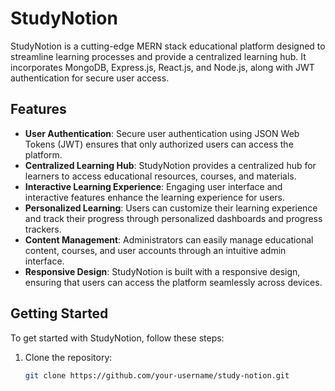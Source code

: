 # StudyNotion

StudyNotion is a cutting-edge MERN stack educational platform designed to streamline learning processes and provide a centralized learning hub. It incorporates MongoDB, Express.js, React.js, and Node.js, along with JWT authentication for secure user access.

## Features

- **User Authentication**: Secure user authentication using JSON Web Tokens (JWT) ensures that only authorized users can access the platform.
- **Centralized Learning Hub**: StudyNotion provides a centralized hub for learners to access educational resources, courses, and materials.
- **Interactive Learning Experience**: Engaging user interface and interactive features enhance the learning experience for users.
- **Personalized Learning**: Users can customize their learning experience and track their progress through personalized dashboards and progress trackers.
- **Content Management**: Administrators can easily manage educational content, courses, and user accounts through an intuitive admin interface.
- **Responsive Design**: StudyNotion is built with a responsive design, ensuring that users can access the platform seamlessly across devices.

## Getting Started

To get started with StudyNotion, follow these steps:

1. Clone the repository:
   ```bash
   git clone https://github.com/your-username/study-notion.git
